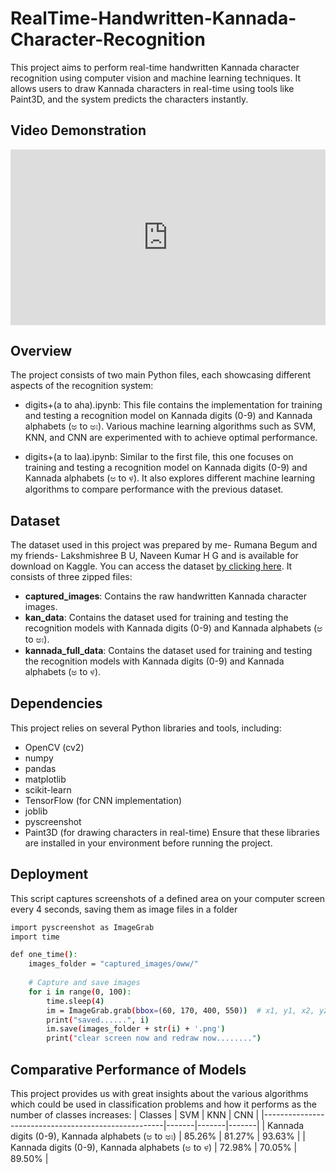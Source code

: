 
# RealTime-Handwritten-Kannada-Character-Recognition

This project aims to perform real-time handwritten Kannada character recognition using computer vision and machine learning techniques. It allows users to draw Kannada characters in real-time using tools like Paint3D, and the system predicts the characters instantly.

## Video Demonstration

<div style="position: relative; padding-bottom: 55.6910569105691%; height: 0;">
  <iframe src="https://www.loom.com/embed/1e0c65b0647d40d889db8afed556883b?sid=08dc90c9-a449-46d2-b989-e17d8896b5d9" frameborder="0" webkitallowfullscreen mozallowfullscreen allowfullscreen style="position: absolute; top: 0; left: 0; width: 100%; height: 100%;"></iframe>
</div>

## Overview

The project consists of two main Python files, each showcasing different aspects of the recognition system:

- digits+(a to aha).ipynb: This file contains the implementation for training and testing a recognition model on Kannada digits (0-9) and Kannada alphabets (ಅ to ಅಃ). Various machine learning algorithms such as SVM, KNN, and CNN are experimented with to achieve optimal performance.

- digits+(a to laa).ipynb: Similar to the first file, this one focuses on training and testing a recognition model on Kannada digits (0-9) and Kannada alphabets (ಅ to ಳ). It also explores different machine learning algorithms to compare performance with the previous dataset.

## Dataset

 
The dataset used in this project was prepared by me- Rumana Begum and my friends- Lakshmishree B U, Naveen Kumar H G and is available for download on Kaggle. You can access the dataset [by clicking here](https://www.kaggle.com/datasets/rumanabegum/handwritten-kannada-dataset). It consists of three zipped files:
- **captured_images**: Contains the raw handwritten Kannada character images.
- **kan_data**: Contains the dataset used for training and testing the recognition models with Kannada digits (0-9) and Kannada alphabets (ಅ to ಅಃ).
- **kannada_full_data**: Contains the dataset used for training and testing the recognition models with Kannada digits (0-9) and Kannada alphabets (ಅ to ಳ).
## Dependencies

This project relies on several Python libraries and tools, including:

- OpenCV (cv2)
- numpy
- pandas
- matplotlib
- scikit-learn
- TensorFlow (for CNN implementation)
- joblib
- pyscreenshot
- Paint3D (for drawing characters in real-time)
Ensure that these libraries are installed in your environment before running the project.
    
## Deployment

This script captures screenshots of a defined area on your computer screen every 4 seconds, saving them as image files in a folder

```bash
import pyscreenshot as ImageGrab
import time

def one_time():
    images_folder = "captured_images/oww/"
    
    # Capture and save images
    for i in range(0, 100):
        time.sleep(4)
        im = ImageGrab.grab(bbox=(60, 170, 400, 550))  # x1, y1, x2, y2
        print("saved......", i)
        im.save(images_folder + str(i) + '.png')
        print("clear screen now and redraw now........")
```


## Comparative Performance of Models
This project provides us with great insights about the various algorithms which could be used in classification problems and how it performs as the number of classes increases:
|              Classes                                             | SVM   | KNN   | CNN   |
|-----------------------------------------------------|-------|-------|-------|
| Kannada digits (0-9), Kannada alphabets (ಅ to  ಅಃ) | 85.26%  | 81.27%  | 93.63%  |
| Kannada digits (0-9), Kannada alphabets (ಅ to ಳ)   | 72.98%  | 70.05%  | 89.50%  |
